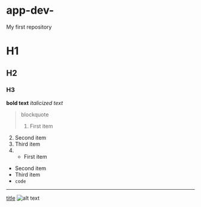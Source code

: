 # app-dev-
My first repository
# H1
## H2
### H3
**bold text**
*italicized text*
> blockquote
> 	1. First item
2. Second item
3. Third item
4. - First item
- Second item
- Third item
- `code`
- ---
[title](https://www.example.com)
![alt text](image.jpg)

